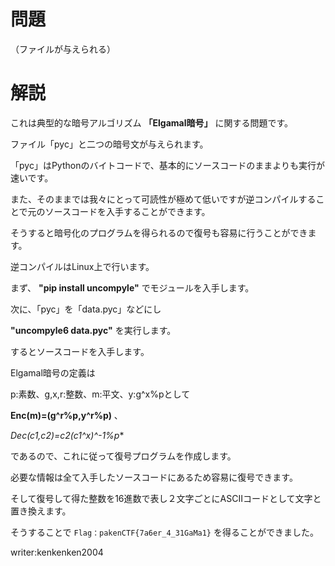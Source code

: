 # 問題

（ファイルが与えられる）

# 解説

これは典型的な暗号アルゴリズム **「Elgamal暗号」** に関する問題です。

ファイル「pyc」と二つの暗号文が与えられます。

「pyc」はPythonのバイトコードで、基本的にソースコードのままよりも実行が速いです。

また、そのままでは我々にとって可読性が極めて低いですが逆コンパイルすることで元のソースコードを入手することができます。

そうすると暗号化のプログラムを得られるので復号も容易に行うことができます。


逆コンパイルはLinux上で行います。

まず、 **"pip install uncompyle"** でモジュールを入手します。

次に、「pyc」を「data.pyc」などにし

**"uncompyle6 data.pyc"** を実行します。

するとソースコードを入手します。

Elgamal暗号の定義は

p:素数、g,x,r:整数、m:平文、y:g^x%pとして

**Enc(m)=(g^r%p,y^r%p)** 、　

**Dec(c1,c2)=c2*(c1^x)^-1%p** 

であるので、これに従って復号プログラムを作成します。

必要な情報は全て入手したソースコードにあるため容易に復号できます。

そして復号して得た整数を16進数で表し２文字ごとにASCIIコードとして文字と置き換えます。

そうすることで ```Flag：pakenCTF{7a6er_4_31GaMa1}``` を得ることができました。

writer:kenkenken2004

